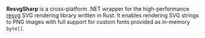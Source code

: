 **ResvgSharp** is a cross-platform .NET wrapper for the high-performance [resvg](https://github.com/linebender/resvg) SVG rendering library written in Rust. It enables rendering SVG strings to PNG images with full support for custom fonts provided as in-memory `byte[]`.